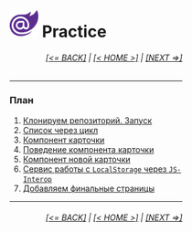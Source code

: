 <div style="width:60%; margin-left:20%;">

# <img src="./images/blazor_logo_transparent.png " width="50" /> Practice

<div style="text-align:right;">

###### [[<= BACK]](07.md) | [[< HOME >]](00.1.md) | [[NEXT =>]](09.md)

</div>

---

### План

1. [Клонируем репозиторий. Запуск](08.01.md)
1. [Список через цикл](08.02.md)
1. [Компонент карточки](08.03.01.md)
1. [Поведение компонента карточки](08.03.02.md)
1. [Компонент новой карточки](08.04.01.md)
1. [Сервис работы с `LocalStorage` через `JS-Interop`](08.05.md)
1. [Добавляем финальные страницы](08.06.md)

---

<div style="text-align:right;">

###### [[<= BACK]](07.md) | [[< HOME >]](00.1.md) | [[NEXT =>]](09.md)

</div>
